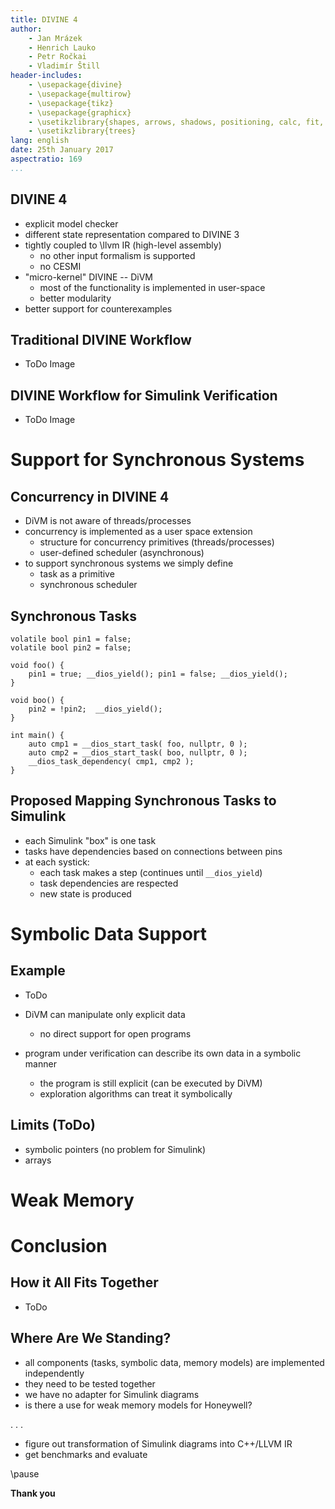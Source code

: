 ```yaml
---
title: DIVINE 4
author:
    - Jan Mrázek
    - Henrich Lauko
    - Petr Ročkai
    - Vladimír Štill
header-includes:
    - \usepackage{divine}
    - \usepackage{multirow}
    - \usepackage{tikz}
    - \usepackage{graphicx}
    - \usetikzlibrary{shapes, arrows, shadows, positioning, calc, fit, backgrounds, decorations.pathmorphing}
    - \usetikzlibrary{trees}
lang: english
date: 25th January 2017
aspectratio: 169
...
```


## DIVINE 4

- explicit model checker
- different state representation compared to DIVINE 3
- tightly coupled to \llvm IR (high-level assembly)
    - no other input formalism is supported
    - no CESMI
- "micro-kernel" DIVINE -- DiVM
    - most of the functionality is implemented in user-space
    - better modularity
- better support for counterexamples

## Traditional DIVINE Workflow

- ToDo Image

## DIVINE Workflow for Simulink Verification

- ToDo Image

# Support for Synchronous Systems

## Concurrency in DIVINE 4

- DiVM is not aware of threads/processes
- concurrency is implemented as a user space extension
    - structure for concurrency primitives (threads/processes)
    - user-defined scheduler (asynchronous)
- to support synchronous systems we simply define
    - task as a primitive
    - synchronous scheduler

## Synchronous Tasks

```{.cpp}
volatile bool pin1 = false;
volatile bool pin2 = false;

void foo() {
    pin1 = true; __dios_yield(); pin1 = false; __dios_yield();
}

void boo() {
    pin2 = !pin2;  __dios_yield();
}

int main() {
    auto cmp1 = __dios_start_task( foo, nullptr, 0 );
    auto cmp2 = __dios_start_task( boo, nullptr, 0 );
    __dios_task_dependency( cmp1, cmp2 );
}
```

## Proposed Mapping Synchronous Tasks to Simulink

- each Simulink "box" is one task
- tasks have dependencies based on connections between pins
- at each systick:
    - each task makes a step (continues until `__dios_yield`)
    - task dependencies are respected
    - new state is produced

# Symbolic Data Support

## Example

- ToDo

- DiVM can manipulate only explicit data
    - no direct support for open programs
- program under verification can describe its own data in a symbolic manner
    - the program is still explicit (can be executed by DiVM)
    - exploration algorithms can treat it symbolically

## Limits (ToDo)

- symbolic pointers (no problem for Simulink)
- arrays

# Weak Memory

# Conclusion

## How it All Fits Together

- ToDo

## Where Are We Standing?

- all components (tasks, symbolic data, memory models) are implemented
  independently
- they need to be tested together
- we have no adapter for Simulink diagrams
- is there a use for weak memory models for Honeywell?

. . .

- figure out transformation of Simulink diagrams into C++/LLVM IR
- get benchmarks and evaluate

\pause

**Thank you**
